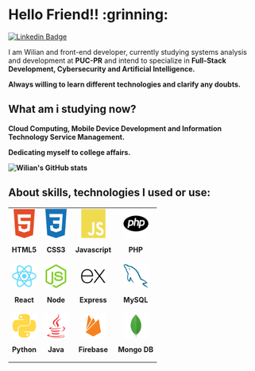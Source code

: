 <h1>Hello Friend!! :grinning:</h1>

[![Linkedin Badge](https://img.shields.io/badge/-LinkedIn-blue?style=flat-square&logo=Linkedin&logoColor=white&link=https://www.linkedin.com/in/wilian-krinke-a640b7141/)](https://www.linkedin.com/in/wilian-krinke-a640b7141/)

<p>I am Wilian and front-end developer, currently studying systems analysis and development at <strong>PUC-PR</strong> and intend to specialize in <strong>Full-Stack Development, </strong><strong>Cybersecurity</ strong> and <strong>Artificial Intelligence.</strong></p>
<p>Always willing to learn different technologies and clarify any doubts.</p>

<h2><strong>What am i studying now?</strong></h2>
<p>Cloud Computing, Mobile Device Development and Information Technology Service Management.</p>
<p>Dedicating myself to college affairs.</p>

![Wilian's GitHub stats](https://github-readme-stats.vercel.app/api?username=WilianKrinke&show_icons=true&theme=dark)
<h2>About skills, technologies I used or use:</h2>

<table>
  <tbody>
    <tr>
      <td align="center"><img src="https://raw.githubusercontent.com/devicons/devicon/master/icons/html5/html5-plain.svg" alt="html5" align="center" height="60" width="50"></img><p align="center"><strong>HTML5</strong></p></td>
      <td align="center"><img src="https://raw.githubusercontent.com/devicons/devicon/master/icons/css3/css3-plain.svg" alt="css3" align="center" height="60" width="50"></img><p align="center"><strong>CSS3</strong></p></td>
      <td align="center"><img src="https://raw.githubusercontent.com/devicons/devicon/master/icons/javascript/javascript-plain.svg" alt="js" align="center" height="60" width="50"></img><p align="center"><strong>Javascript</strong></p></td>
      <td align="center"><img src="https://raw.githubusercontent.com/devicons/devicon/master/icons/php/php-plain.svg" alt="php" align="center" height="60" width="50"></img><p align="center"><strong>PHP</strong></p></td>
    </tr>    
    <tr>         
      <td align="center"><img src="https://raw.githubusercontent.com/devicons/devicon/master/icons/react/react-original.svg" alt="react" align="center" height="50" width="50"></img><p align="center"><strong>React</strong></p></td>
      <td align="center"><img src="https://raw.githubusercontent.com/devicons/devicon/master/icons/nodejs/nodejs-original.svg" alt="nodejs" align="center" height="50" width="50"></img><p align="center"><strong>Node</strong></p></td> 
      <td align="center"><img src="https://raw.githubusercontent.com/devicons/devicon/master/icons/express/express-original.svg" alt="express" align="center" height="50" width="50"></img><p align="center"><strong>Express</strong> </p></td>
      <td align="center"><img src="https://raw.githubusercontent.com/devicons/devicon/master/icons/mysql/mysql-original.svg" alt="mysql" align="center" height="50" width="50"></img><p align="center"><strong>MySQL</strong></p></td>
    </tr>
    <tr>        
      <td align="center"><img src="https://raw.githubusercontent.com/devicons/devicon/master/icons/python/python-plain.svg" alt="python" align="center" height="50" width="50"></img><p align="center"><strong>Python</strong></p></td>
      <td align="center"><img src="https://raw.githubusercontent.com/devicons/devicon/master/icons/java/java-plain.svg" alt="java" align="center" height="50" width="50"></img><p align="center"><strong>Java</strong></p></td>
      <td align="center"><img src="https://raw.githubusercontent.com/devicons/devicon/master/icons/firebase/firebase-plain.svg" alt="firebase" align="center" height="50" width="50"></img><p align="center"><strong>Firebase</strong> </p></td>
      <td align="center"><img src="https://raw.githubusercontent.com/devicons/devicon/master/icons/mongodb/mongodb-original.svg" alt="mongodb" align="center" height="50" width="50"></img><p align="center"><strong>Mongo DB</strong> </p></td>                
    </tr>
  </tbody>
</table>
